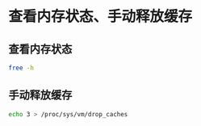 # 查看内存状态、手动释放缓存

## 查看内存状态

```bash
free -h
```

## 手动释放缓存

```bash
echo 3 > /proc/sys/vm/drop_caches
```